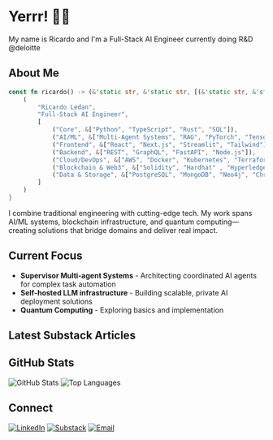 # Yerrr! 👋🏾

My name is Ricardo and I'm a Full-Stack AI Engineer currently doing R&D @deloitte

## About Me

```rust
const fn ricardo() -> (&'static str, &'static str, [(&'static str, &'static [&'static str]); 7]) {
    (
        "Ricardo Ledan",
        "Full-Stack AI Engineer",
        [
            ("Core", &["Python", "TypeScript", "Rust", "SQL"]),
            ("AI/ML", &["Multi-Agent Systems", "RAG", "PyTorch", "TensorFlow", "LangChain", "Qiskit"]),
            ("Frontend", &["React", "Next.js", "Streamlit", "Tailwind"]),
            ("Backend", &["REST", "GraphQL", "FastAPI", "Node.js"]),
            ("Cloud/DevOps", &["AWS", "Docker", "Kubernetes", "Terraform"]),
            ("Blockchain & Web3", &["Solidity", "Hardhat" , "Hyperledger Besu", "Web3.js", "Ethers.js"]),
            ("Data & Storage", &["PostgreSQL", "MongoDB", "Neo4j", "ChromaDB", "Pinecone", "Snowflake"]),
        ]
    )
}
```

I combine traditional engineering with cutting-edge tech. My work spans AI/ML systems, blockchain infrastructure, and
quantum computing—creating solutions that bridge domains and deliver real impact.

## Current Focus

- **Supervisor Multi-agent Systems** - Architecting coordinated AI agents for complex task automation
- **Self-hosted LLM infrastructure** - Building scalable, private AI deployment solutions
- **Quantum Computing** - Exploring basics and implementation

## Latest Substack Articles

<!-- SUBSTACK:START -->
<!-- SUBSTACK:END -->

## GitHub Stats

![GitHub Stats](https://github-readme-stats.vercel.app/api?username=ricoledan&theme=dark&show_icons=true) ![Top Languages](https://github-readme-stats.vercel.app/api/top-langs/?username=ricoledan&theme=dark&layout=compact)

## Connect

[![LinkedIn](https://img.shields.io/badge/LinkedIn-0077B5?style=for-the-badge&logo=linkedin&logoColor=white)](https://linkedin.com/in/ricardoledan)
[![Substack](https://img.shields.io/badge/Substack-FF6719?style=for-the-badge&logo=substack&logoColor=white)](https://ricardoledan.substack.com/)
[![Email](https://img.shields.io/badge/Email-D14836?style=for-the-badge&logo=gmail&logoColor=white)](mailto:ricardoledan+github@proton.me)
